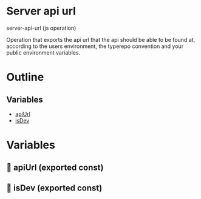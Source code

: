 # Server api url

server-api-url (js operation)

Operation that exports the api url that the api should be able to be found at, according to the users environment, the typerepo convention and your public environment variables.




# Outline

## Variables

- [apiUrl](#apiurl)
- [isDev](#isdev)



# Variables

## 📄 apiUrl (exported const)

## 📄 isDev (exported const)


